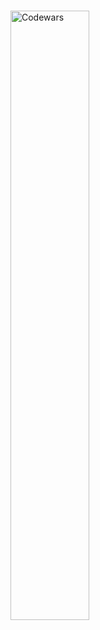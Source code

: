 ### 

<!--
**pinkskie/pinkskie** is a ✨ _special_ ✨ repository because its `README.md` (this file) appears on your GitHub profile.

Here are some ideas to get you started:

- 🔭 I’m currently working on ...
- 🌱 I’m currently learning ...
- 👯 I’m looking to collaborate on ...
- 🤔 I’m looking for help with ...
- 💬 Ask me about ...
- 📫 How to reach me: ...
- 😄 Pronouns: ...
- ⚡ Fun fact: ...
-->
<a href="https://www.codewars.com/users/pinkskie">
  <img align="center" src="https://www.codewars.com/users/pinkskie/badges/large" alt="Codewars" width="50%" />
</a>

